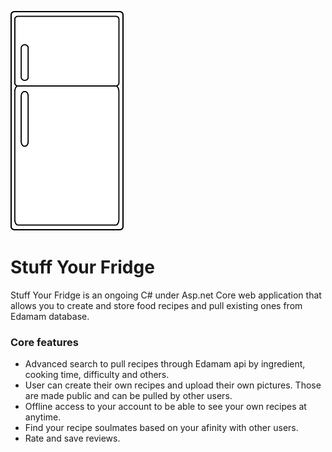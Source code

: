 ![](https://github.com/Larru650/SyF/blob/master/src/SyF/wwwroot/img/refrigerator-clipart-refrigerator-outline-png-0CuJd0-clipart.png)


# Stuff Your Fridge

Stuff Your Fridge is an ongoing C# under Asp.net Core web application that allows you to create and store food recipes and pull existing ones from Edamam database.

### Core features

- Advanced search to pull recipes through Edamam api by ingredient, cooking time, difficulty and others.
- User can create their own recipes and upload their own pictures. Those are made public and can be pulled by other users.
- Offline access to your account to be able to see your own recipes at anytime.
- Find your recipe soulmates based on your afinity with other users.
- Rate and save reviews.
